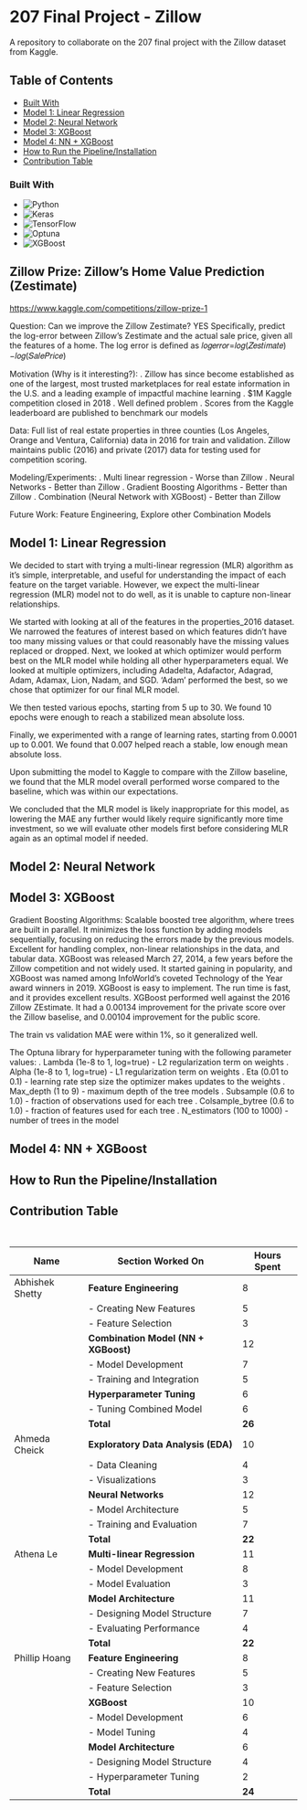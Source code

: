 # 207 Final Project - Zillow

A repository to collaborate on the 207 final project with the Zillow dataset from Kaggle. 

## Table of Contents
- [Built With](#built-with)
- [Model 1: Linear Regression](#model-1-linear-regression)
- [Model 2: Neural Network](#model-2-neural-network)
- [Model 3: XGBoost](#model-3-xgboost)
- [Model 4: NN + XGBoost](#model-4-nn--xgboost)
- [How to Run the Pipeline/Installation](#how-to-run-the-pipelineinstallation)
- [Contribution Table](#contribution-table)

### Built With

* ![Python](https://img.shields.io/badge/python-3670A0?style=for-the-badge&logo=python&logoColor=ffdd54)
* ![Keras](https://img.shields.io/badge/Keras-%23D00000.svg?style=for-the-badge&logo=Keras&logoColor=white)
* ![TensorFlow](https://img.shields.io/badge/TensorFlow-%23FF6F00.svg?style=for-the-badge&logo=TensorFlow&logoColor=white)
* ![Optuna](https://img.shields.io/badge/Optuna-8A2BE2)
* ![XGBoost](https://img.shields.io/badge/XGBoost-8A2BE2)

## Zillow Prize: Zillow’s Home Value Prediction (Zestimate)

https://www.kaggle.com/competitions/zillow-prize-1

Question: Can we improve the Zillow Zestimate? YES
Specifically, predict the log-error between Zillow’s Zestimate and the actual sale price, given all the features of a home. The log error is defined as
𝑙𝑜𝑔𝑒𝑟𝑟𝑜𝑟=𝑙𝑜𝑔(𝑍𝑒𝑠𝑡𝑖𝑚𝑎𝑡𝑒)−𝑙𝑜𝑔(𝑆𝑎𝑙𝑒𝑃𝑟𝑖𝑐𝑒)

Motivation (Why is it interesting?): 
. Zillow has since become established as one of the largest, most trusted marketplaces for real estate information in the U.S. and a leading example of impactful machine learning
. $1M Kaggle competition closed in 2018
. Well defined problem
. Scores from the Kaggle leaderboard are published to benchmark our models

Data: Full list of real estate properties in three counties (Los Angeles, Orange and Ventura, California) data in 2016 for train and validation. Zillow maintains public (2016) and private (2017) data for testing used for competition scoring.

Modeling/Experiments: 
. Multi linear regression - Worse than Zillow
. Neural Networks - Better than Zillow
. Gradient Boosting Algorithms - Better than Zillow
. Combination (Neural Network with XGBoost) - Better than Zillow

Future Work: Feature Engineering, Explore other Combination Models


## Model 1: Linear Regression

We decided to start with trying a multi-linear regression (MLR) algorithm as it’s simple, interpretable, and useful for understanding the impact of each feature on the target variable. However, we expect the multi-linear regression (MLR) model not to do well, as it is unable to capture non-linear relationships.

We started with looking at all of the features in the properties_2016 dataset. We narrowed the features of interest based on which features didn’t have too many missing values or that could reasonably have the missing values replaced or dropped. 
Next, we looked at which optimizer would perform best on the MLR model while holding all other hyperparameters equal. We looked at multiple optimizers, including Adadelta, Adafactor, Adagrad, Adam, Adamax, Lion, Nadam, and SGD. ‘Adam’ performed the best, so we chose that optimizer for our final MLR model.

We then tested various epochs, starting from 5 up to 30. We found 10 epochs were enough to reach a stabilized mean absolute loss. 

Finally, we experimented with a range of learning rates, starting from 0.0001 up to 0.001. We found that 0.007 helped reach a stable, low enough mean absolute loss. 

Upon submitting the model to Kaggle to compare with the Zillow baseline, we found that the MLR model overall performed worse compared to the baseline, which was within our expectations.

We concluded that the MLR model is likely inappropriate for this model, as lowering the MAE any further would likely require significantly more time investment, so we will evaluate other models first before considering MLR again as an optimal model if needed.

## Model 2: Neural Network

## Model 3: XGBoost

Gradient Boosting Algorithms: Scalable boosted tree algorithm, where trees are built in parallel. It minimizes the loss function by adding models sequentially, focusing on reducing the errors made by the previous models. Excellent for handling complex, non-linear relationships in the data, and tabular data.  XGBoost was released March 27, 2014, a few years before the Zillow competition and not widely used. It started gaining in popularity, and XGBoost was named among InfoWorld’s coveted Technology of the Year award winners in 2019. XGBoost is easy to implement. The run time is fast, and it provides excellent results. XGBoost performed well against the 2016 Zillow ZEstimate. It had a 0.00134 improvement for the private score over the Zillow baselise, and 0.00104 improvement for the public score.

The train vs validation MAE were within 1%, so it generalized well.

The Optuna library for hyperparameter tuning with the following parameter values:
. Lambda (1e-8 to 1, log=true) - L2 regularization term on weights
. Alpha (1e-8 to 1, log=true) - L1 regularization term on weights
. Eta (0.01 to 0.1) - learning rate step size the optimizer makes updates to the weights 
. Max_depth (1 to 9) - maximum depth of the tree models
. Subsample (0.6 to 1.0) - fraction of observations used for each tree
. Colsample_bytree (0.6 to 1.0) - fraction of features used for each tree
. N_estimators (100 to 1000) - number of trees in the model

## Model 4: NN + XGBoost

## How to Run the Pipeline/Installation

## Contribution Table
<br>

| Name               | Section Worked On                        | Hours Spent |
|--------------------|------------------------------------------|-------------|
| Abhishek Shetty    | **Feature Engineering**                  | 8           |
|                    | - Creating New Features                  | 5           |
|                    | - Feature Selection                      | 3           |
|                    | **Combination Model (NN + XGBoost)**     | 12          |
|                    | - Model Development                      | 7           |
|                    | - Training and Integration               | 5           |
|                    | **Hyperparameter Tuning**                | 6           |
|                    | - Tuning Combined Model                  | 6           |
|                    | **Total**                                | **26**      |
| Ahmeda Cheick      | **Exploratory Data Analysis (EDA)**      | 10          |
|                    | - Data Cleaning                          | 4           |
|                    | - Visualizations                         | 3           |
|                    | **Neural Networks**                      | 12          |
|                    | - Model Architecture                     | 5           |
|                    | - Training and Evaluation                | 7           |
|                    | **Total**                                | **22**      |
| Athena Le          | **Multi-linear Regression**              | 11          |
|                    | - Model Development                      | 8           |
|                    | - Model Evaluation                       | 3           |
|                    | **Model Architecture**                   | 11           |
|                    | - Designing Model Structure              | 7           |
|                    | - Evaluating Performance                 | 4          |
|                    | **Total**                                | **22**      |
| Phillip Hoang      | **Feature Engineering**                  | 8           |
|                    | - Creating New Features                  | 5           |
|                    | - Feature Selection                      | 3           |
|                    | **XGBoost**                              | 10          |
|                    | - Model Development                      | 6           |
|                    | - Model Tuning                           | 4           |
|                    | **Model Architecture**                   | 6           |
|                    | - Designing Model Structure              | 4           |
|                    | - Hyperparameter Tuning                  | 2           |
|                    | **Total**                                | **24**      |


[keras-url]: https://keras.io/
[React-url]: https://reactjs.org/
[Vue.js]: https://img.shields.io/badge/Vue.js-35495E?style=for-the-badge&logo=vuedotjs&logoColor=4FC08D
[Vue-url]: https://vuejs.org/
[Angular.io]: https://img.shields.io/badge/Angular-DD0031?style=for-the-badge&logo=angular&logoColor=white
[Angular-url]: https://angular.io/
